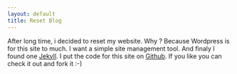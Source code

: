 ```yaml
---
layout: default
title: Reset Blog
---
```


After long time, i decided to reset my website. Why ? Because Wordpress is for this site to much. I want a simple site management tool. And finaly I found one <a href="http://wiki.github.com/mojombo/jekyll/">Jekyll</a>. I put the code for this site on <a href="http://github.com/fero46/datakrup.com">Github</a>. If you like you can check it out and fork it :-)

<div id="test">
</div>